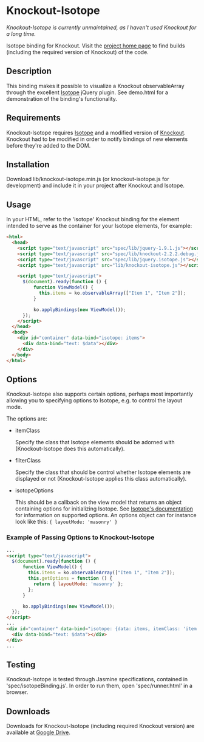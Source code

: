 # Knockout-Isotope

*Knockout-Isotope is currently unmaintained, as I haven't used Knockout for a long time.*

Isotope binding for Knockout. Visit the [project home page](http://aknuds1.github.io/knockout-isotope/)
to find builds (including the required version of Knockout) of the code.

## Description

This binding makes it possible to visualize a Knockout observableArray through
the excellent [Isotope](https://github.com/desandro/isotope) jQuery plugin. See
demo.html for a demonstration of the binding's functionality.

## Requirements

Knockout-Isotope requires [Isotope](https://github.com/desandro/isotope) and a
modified version of [Knockout](https://github.com/aknuds1/knockout).
Knockout had to be modified in order to notify bindings of new elements before
they're added to the DOM.

## Installation

Download lib/knockout-isotope.min.js (or knockout-isotope.js for development) 
and include it in your project after Knockout and Isotope.

## Usage

In your HTML, refer to the 'isotope' Knockout binding for the element intended
to serve as the container for your Isotope elements, for example:

```html
<html>
  <head>
    <script type="text/javascript" src="spec/lib/jquery-1.9.1.js"></script>
    <script type="text/javascript" src="spec/lib/knockout-2.2.2.debug.js"></script>
    <script type="text/javascript" src="spec/lib/jquery.isotope.js"></script>
    <script type="text/javascript" src="lib/knockout-isotope.js"></script>

    <script type="text/javascript">
      $(document).ready(function () {
          function ViewModel() {
            this.items = ko.observableArray(["Item 1", "Item 2"]);
          }

          ko.applyBindings(new ViewModel());
      });
    </script>
  </head>
  <body>
    <div id="container" data-bind="isotope: items">
      <div data-bind="text: $data"></div>
    </div>
  </body>
</html>
```

## Options
Knockout-Isotope also supports certain options, perhaps most importantly
allowing you to specifying options to Isotope, e.g. to control the layout mode.

The options are:

* itemClass

  Specify the class that Isotope elements should be adorned with
  (Knockout-Isotope does this automatically).
* filterClass

  Specify the class that should be control whether Isotope elements are
  displayed or not (Knockout-Isotope applies this class automatically).
* isotopeOptions

  This should be a callback on the view model that returns an object
  containing options for initializing Isotope. See [Isotope's documentation](http://isotope.metafizzy.co/docs/options.html) 
  for information on supported options. An options object can for instance look
  like this: `{ layoutMode: 'masonry' }`

### Example of Passing Options to Knockout-Isotope

```html
...
<script type="text/javascript">
  $(document).ready(function () {
      function ViewModel() {
        this.items = ko.observableArray(["Item 1", "Item 2"]);
        this.getOptions = function () {
          return { layoutMode: 'masonry' };
        };
      }

      ko.applyBindings(new ViewModel());
  });
</script>
...
<div id="container" data-bind="isotope: {data: items, itemClass: 'item', filterClass: 'show', isotopeOptions: getOptions}">
  <div data-bind="text: $data"></div>
</div>
...
```

## Testing

Knockout-Isotope is tested through Jasmine specifications, contained in
'spec/isotopeBinding.js'. In order to run them, open 'spec/runner.html' in a
browser.

## Downloads

Downloads for Knockout-Isotope (including required Knockout version) are available at [Google Drive](https://drive.google.com/folderview?id=0B-CYTCgIOsvrQ2EwaHVBdGZGY0k&usp=sharing).

<!-- vim: set ff=unix sts=4 sw=4 et: -->
